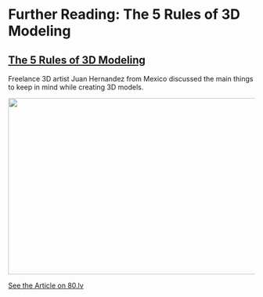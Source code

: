# Further Reading: The 5 Rules of 3D Modeling

<h2><a class="instructure_file_link inline_disabled" href="https://80.lv/articles/5-rules-of-3d-modeling" target="_blank">The 5 Rules of 3D Modeling</a></h2>
<p><span>Freelance 3D artist Juan Hernandez from Mexico discussed the main things to keep in mind while creating 3D models.</span></p>
<p><a class="instructure_file_link inline_disabled" href="https://80.lv/articles/5-rules-of-3d-modeling" target="_blank"><img src="https://new-cdn.80.lv/upload/content/3b/images/5d2dd22be095f/widen_920x0.jpg" alt=" " width="640" height="360"></a></p>
<p><a class="instructure_file_link inline_disabled" href="https://80.lv/articles/5-rules-of-3d-modeling" target="_blank">See the Article on 80.lv</a></p>